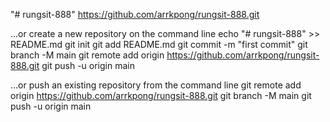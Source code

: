 "# rungsit-888" 
https://github.com/arrkpong/rungsit-888.git

…or create a new repository on the command line
echo "# rungsit-888" >> README.md
git init
git add README.md
git commit -m "first commit"
git branch -M main
git remote add origin https://github.com/arrkpong/rungsit-888.git
git push -u origin main

…or push an existing repository from the command line
git remote add origin https://github.com/arrkpong/rungsit-888.git
git branch -M main
git push -u origin main